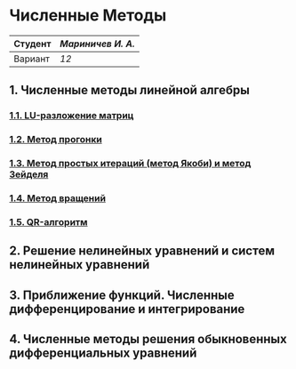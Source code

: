 # Численные Методы

| Студент | *Мариничев И. А.* |
|------|------|
| Вариант  | *12* |

## 1. Численные методы линейной алгебры

### [1.1. LU-разложение матриц](https://github.com/IvaMarin/Numerical-Methods/tree/main/nm_lab1/nm_lab1_1)

### [1.2. Метод прогонки](https://github.com/IvaMarin/Numerical-Methods/tree/main/nm_lab1/nm_lab1_2)

### [1.3. Метод простых итераций (метод Якоби) и метод Зейделя](https://github.com/IvaMarin/Numerical-Methods/tree/main/nm_lab1/nm_lab1_3)

### [1.4. Метод вращений](https://github.com/IvaMarin/Numerical-Methods/tree/main/nm_lab1/nm_lab1_4)

### [1.5. QR-алгоритм](https://github.com/IvaMarin/Numerical-Methods/tree/main/nm_lab1/nm_lab1_5)

## 2. Решение нелинейных уравнений и систем нелинейных уравнений

## 3. Приближение функций. Численные дифференцирование и интегрирование

## 4. Численные методы решения обыкновенных дифференциальных уравнений
